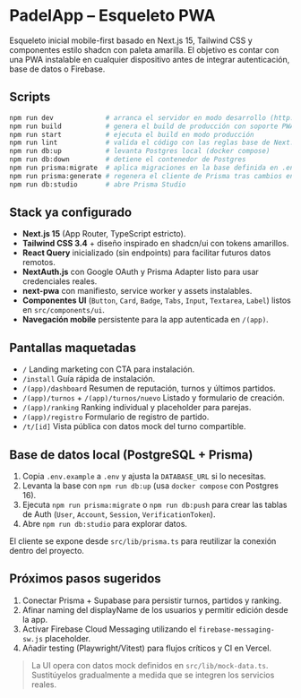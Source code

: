 # PadelApp – Esqueleto PWA

Esqueleto inicial mobile-first basado en Next.js 15, Tailwind CSS y componentes estilo shadcn con paleta amarilla. El objetivo es contar con una PWA instalable en cualquier dispositivo antes de integrar autenticación, base de datos o Firebase.

## Scripts

```bash
npm run dev             # arranca el servidor en modo desarrollo (http://localhost:3000)
npm run build           # genera el build de producción con soporte PWA
npm run start           # ejecuta el build en modo producción
npm run lint            # valida el código con las reglas base de Next.js
npm run db:up           # levanta Postgres local (docker compose)
npm run db:down         # detiene el contenedor de Postgres
npm run prisma:migrate  # aplica migraciones en la base definida en .env
npm run prisma:generate # regenera el cliente de Prisma tras cambios en el schema
npm run db:studio       # abre Prisma Studio
```

## Stack ya configurado

- **Next.js 15** (App Router, TypeScript estricto).
- **Tailwind CSS 3.4** + diseño inspirado en shadcn/ui con tokens amarillos.
- **React Query** inicializado (sin endpoints) para facilitar futuros datos remotos.
- **NextAuth.js** con Google OAuth y Prisma Adapter listo para usar credenciales reales.
- **next-pwa** con manifiesto, service worker y assets instalables.
- **Componentes UI** (`Button`, `Card`, `Badge`, `Tabs`, `Input`, `Textarea`, `Label`) listos en `src/components/ui`.
- **Navegación mobile** persistente para la app autenticada en `/(app)`.

## Pantallas maquetadas

- `/` Landing marketing con CTA para instalación.
- `/install` Guía rápida de instalación.
- `/(app)/dashboard` Resumen de reputación, turnos y últimos partidos.
- `/(app)/turnos` + `/(app)/turnos/nuevo` Listado y formulario de creación.
- `/(app)/ranking` Ranking individual y placeholder para parejas.
- `/(app)/registro` Formulario de registro de partido.
- `/t/[id]` Vista pública con datos mock del turno compartible.

## Base de datos local (PostgreSQL + Prisma)

1. Copia `.env.example` a `.env` y ajusta la `DATABASE_URL` si lo necesitas.
2. Levanta la base con `npm run db:up` (usa `docker compose` con Postgres 16).
3. Ejecuta `npm run prisma:migrate` o `npm run db:push` para crear las tablas de Auth (`User`, `Account`, `Session`, `VerificationToken`).
4. Abre `npm run db:studio` para explorar datos.

El cliente se expone desde `src/lib/prisma.ts` para reutilizar la conexión dentro del proyecto.

## Próximos pasos sugeridos

1. Conectar Prisma + Supabase para persistir turnos, partidos y ranking.
2. Afinar naming del displayName de los usuarios y permitir edición desde la app.
3. Activar Firebase Cloud Messaging utilizando el `firebase-messaging-sw.js` placeholder.
4. Añadir testing (Playwright/Vitest) para flujos críticos y CI en Vercel.

> La UI opera con datos mock definidos en `src/lib/mock-data.ts`. Sustitúyelos gradualmente a medida que se integren los servicios reales.
